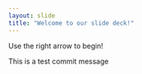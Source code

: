 ```yaml
---
layout: slide
title: "Welcome to our slide deck!"
---
```


Use the right arrow to begin!

This is a test commit message
